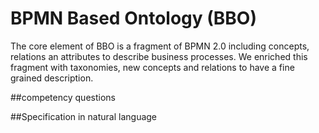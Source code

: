 # BPMN Based Ontology (BBO)

The core element of BBO is a fragment of BPMN 2.0 including concepts, relations an attributes to describe business processes. We enriched this fragment with taxonomies, new concepts and relations to have a fine grained description.

##competency questions

##Specification in natural language
